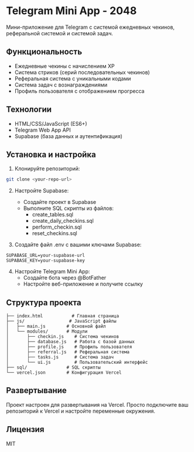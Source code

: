 # Telegram Mini App - 2048

Мини-приложение для Telegram с системой ежедневных чекинов, реферальной системой и системой задач.

## Функциональность

- Ежедневные чекины с начислением XP
- Система стриков (серий последовательных чекинов)
- Реферальная система с уникальными кодами
- Система задач с вознаграждениями
- Профиль пользователя с отображением прогресса

## Технологии

- HTML/CSS/JavaScript (ES6+)
- Telegram Web App API
- Supabase (база данных и аутентификация)

## Установка и настройка

1. Клонируйте репозиторий:
```bash
git clone <your-repo-url>
```

2. Настройте Supabase:
   - Создайте проект в Supabase
   - Выполните SQL скрипты из файлов:
     - create_tables.sql
     - create_daily_checkins.sql
     - perform_checkin.sql
     - reset_checkins.sql

3. Создайте файл .env с вашими ключами Supabase:
```
SUPABASE_URL=your-supabase-url
SUPABASE_KEY=your-supabase-key
```

4. Настройте Telegram Mini App:
   - Создайте бота через @BotFather
   - Настройте веб-приложение и получите ссылку

## Структура проекта

```
├── index.html           # Главная страница
├── js/                 # JavaScript файлы
│   ├── main.js        # Основной файл
│   └── modules/       # Модули
│       ├── checkin.js    # Система чекинов
│       ├── database.js   # Работа с базой данных
│       ├── profile.js    # Профиль пользователя
│       ├── referral.js   # Реферальная система
│       ├── tasks.js      # Система задач
│       └── ui.js         # Пользовательский интерфейс
├── sql/               # SQL скрипты
└── vercel.json        # Конфигурация Vercel
```

## Развертывание

Проект настроен для развертывания на Vercel. Просто подключите ваш репозиторий к Vercel и настройте переменные окружения.

## Лицензия

MIT
